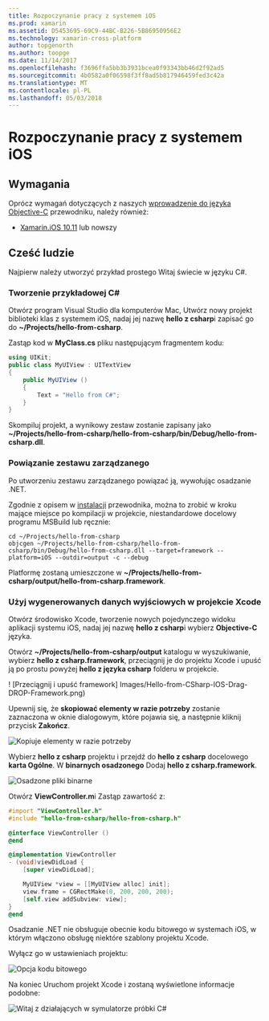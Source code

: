 ```yaml
---
title: Rozpoczynanie pracy z systemem iOS
ms.prod: xamarin
ms.assetid: D5453695-69C9-44BC-B226-5B86950956E2
ms.technology: xamarin-cross-platform
author: topgenorth
ms.author: toopge
ms.date: 11/14/2017
ms.openlocfilehash: f3696ffa5bb3b3931bcea0f93343bb46d2f92ad5
ms.sourcegitcommit: 4b0582a0f06598f3ff8ad5b817946459fed3c42a
ms.translationtype: MT
ms.contentlocale: pl-PL
ms.lasthandoff: 05/03/2018
---
```

# <a name="getting-started-with-ios"></a>Rozpoczynanie pracy z systemem iOS

## <a name="requirements"></a>Wymagania

Oprócz wymagań dotyczących z naszych [wprowadzenie do języka Objective-C](~/tools/dotnet-embedding/get-started/objective-c/index.md) przewodniku, należy również:

* [Xamarin.iOS 10.11](https://www.visualstudio.com/xamarin/) lub nowszy

## <a name="hello-world"></a>Cześć ludzie

Najpierw należy utworzyć przykład prostego Witaj świecie w języku C#.

### <a name="create-c-sample"></a>Tworzenie przykładowej C#

Otwórz program Visual Studio dla komputerów Mac, Utwórz nowy projekt biblioteki klas z systemem iOS, nadaj jej nazwę **hello z csharp**i zapisać go do **~/Projects/hello-from-csharp**.

Zastąp kod w **MyClass.cs** pliku następującym fragmentem kodu:

```csharp
using UIKit;
public class MyUIView : UITextView
{
    public MyUIView ()
    {
        Text = "Hello from C#";
    }
}
```

Skompiluj projekt, a wynikowy zestaw zostanie zapisany jako **~/Projects/hello-from-csharp/hello-from-csharp/bin/Debug/hello-from-csharp.dll**.

### <a name="bind-the-managed-assembly"></a>Powiązanie zestawu zarządzanego

Po utworzeniu zestawu zarządzanego powiązać ją, wywołując osadzanie .NET.

Zgodnie z opisem w [instalacji](~/tools/dotnet-embedding/get-started/install/install.md) przewodnika, można to zrobić w kroku mające miejsce po kompilacji w projekcie, niestandardowe docelowy programu MSBuild lub ręcznie:

```shell
cd ~/Projects/hello-from-csharp
objcgen ~/Projects/hello-from-csharp/hello-from-csharp/bin/Debug/hello-from-csharp.dll --target=framework --platform=iOS --outdir=output -c --debug
```

Platformę zostaną umieszczone w **~/Projects/hello-from-csharp/output/hello-from-csharp.framework**.

### <a name="use-the-generated-output-in-an-xcode-project"></a>Użyj wygenerowanych danych wyjściowych w projekcie Xcode

Otwórz środowisko Xcode, tworzenie nowych pojedynczego widoku aplikacji systemu iOS, nadaj jej nazwę **hello z csharp**i wybierz **Objective-C** języka.

Otwórz **~/Projects/hello-from-csharp/output** katalogu w wyszukiwanie, wybierz **hello z csharp.framework**, przeciągnij je do projektu Xcode i upuść ją po prostu powyżej **hello z języka csharp**  folderu w projekcie.

! [Przeciągnij i upuść framework] Images/Hello-from-CSharp-IOS-Drag-DROP-Framework.png)

Upewnij się, że **skopiować elementy w razie potrzeby** zostanie zaznaczona w oknie dialogowym, które pojawia się, a następnie kliknij przycisk **Zakończ**.

![Kopiuje elementy w razie potrzeby](ios-images/hello-from-csharp-ios-copy-items-if-needed.png)

Wybierz **hello z csharp** projektu i przejdź do **hello z csharp** docelowego **karta Ogólne**. W **binarnych osadzonego** Dodaj **hello z csharp.framework**.

![Osadzone pliki binarne](ios-images/hello-from-csharp-ios-embedded-binaries.png)

Otwórz **ViewController.m**i Zastąp zawartość z:

```objective-c
#import "ViewController.h"
#include "hello-from-csharp/hello-from-csharp.h"

@interface ViewController ()
@end

@implementation ViewController
- (void)viewDidLoad {
    [super viewDidLoad];

    MyUIView *view = [[MyUIView alloc] init];
    view.frame = CGRectMake(0, 200, 200, 200);
    [self.view addSubview: view];
}
@end
```

Osadzanie .NET nie obsługuje obecnie kodu bitowego w systemach iOS, w którym włączono obsługę niektóre szablony projektu Xcode. 

Wyłącz go w ustawieniach projektu:

![Opcja kodu bitowego](../../images/ios-bitcode-option.png)

Na koniec Uruchom projekt Xcode i zostaną wyświetlone informacje podobne:

![Witaj z działających w symulatorze próbki C#](ios-images/hello-from-csharp-ios.png)
